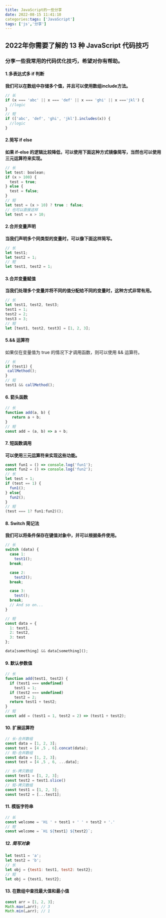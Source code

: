 ```yaml
---
title: JavaScript的一些分享
date: 2022-08-15 11:41:10
categories:tags: ['JavaScript']
tags: ['js','分享']
---
```


## 2022年你需要了解的 13 种 JavaScript 代码技巧

### 分享一些我常用的代码优化技巧，希望对你有帮助。

#### 1.多表达式多 if 判断

**我们可以在数组中存储多个值，并且可以使用数组include方法。**

~~~javascript
// 长
if (x === 'abc' || x === 'def' || x === 'ghi' || x ==='jkl') {
  //logic
}
// 短
if (['abc', 'def', 'ghi', 'jkl'].includes(x)) {
  //logic
}
~~~

####  2.简写 if else

**如果 if-else 的逻辑比较降低，可以使用下面这种方式镜像简写，当然也可以使用三元运算符来实现。**

~~~javascript
// 长
let test: boolean;
if (x > 100) {
  test = true;
} else {
  test = false;
}
// 短
let test = (x > 10) ? true : false;
// 也可以直接这样
let test = x > 10;
~~~

#### 2.合并变量声明

**当我们声明多个同类型的变量时，可以像下面这样简写。**

~~~javascript
// 长 
let test1;
let test2 = 1;
// 短 
let test1, test2 = 1;
~~~

#### 3.合并变量赋值

**当我们处理多个变量并将不同的值分配给不同的变量时，这种方式非常有用。**

~~~javascript
// 长 
let test1, test2, test3;
test1 = 1;
test2 = 2;
test3 = 3;
// 短 
let [test1, test2, test3] = [1, 2, 3];
~~~

#### 5.&& 运算符

如果仅在变量值为 true 的情况下才调用函数，则可以使用 && 运算符。

~~~javascript
// 长 
if (test1) {
 callMethod(); 
} 
// 短 
test1 && callMethod();
~~~

#### 6. 箭头函数

~~~javascript
// 长  
function add(a, b) { 
   return a + b; 
} 
// 短 
const add = (a, b) => a + b;
~~~

#### 7. 短函数调用

**可以使用三元运算符来实现这些功能。**

~~~javascript
const fun1 = () => console.log('fun1');
const fun2 = () => console.log('fun2');
// 长
let test = 1;
if (test == 1) {
  fun1();
} else{
  fun2();
}
// 短
(test === 1? fun1:fun2)();
~~~

#### 8. Switch 简记法

**我们可以将条件保存在键值对象中，并可以根据条件使用。**

~~~javascript
// 长
switch (data) {
  case 1:
    test1();
  break;

  case 2:
    test2();
  break;

  case 3:
    test();
  break;
  // And so on...
}

// 短
const data = {
  1: test1,
  2: test2,
  3: test
};

data[something] && data[something]();
~~~

#### 9. 默认参数值

~~~javascript
// 长
function add(test1, test2) {
  if (test1 === undefined)
    test1 = 1;
  if (test2 === undefined)
    test2 = 2;
  return test1 + test2;
}
// 短
const add = (test1 = 1, test2 = 2) => (test1 + test2);
~~~

#### 10. 扩展运算符

~~~javascript
// 长-合并数组
const data = [1, 2, 3];
const test = [4 ,5 , 6].concat(data);
// 短-合并数组
const data = [1, 2, 3];
const test = [4 ,5 , 6, ...data];

// 长-拷贝数组
const test1 = [1, 2, 3];
const test2 = test1.slice()
// 短-拷贝数组
const test1 = [1, 2, 3];
const test2 = [...test1];
~~~

#### 11. 模版字符串

~~~javascript
// 长
const welcome = 'Hi ' + test1 + ' ' + test2 + '.'
// 短
const welcome = `Hi ${test1} ${test2}`;
~~~

##### 12. 简写对象

~~~javascript
let test1 = 'a'; 
let test2 = 'b';
// 长 
let obj = {test1: test1, test2: test2}; 
// 短 
let obj = {test1, test2};
~~~

#### 13. 在数组中查找最大值和最小值

~~~javascript
const arr = [1, 2, 3]; 
Math.max(…arr); // 3
Math.min(…arr); // 1
~~~

